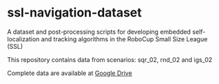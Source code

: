 # ssl-navigation-dataset
A dataset and post-processing scripts for developing embedded self-localization and tracking algorithms in the RoboCup Small Size League (SSL)

This repository contains data from scenarios: sqr_02, rnd_02 and igs_02

Complete data are available at [Google Drive](https://drive.google.com/drive/folders/1ZRrVCqp4YuSyDteit_MtmJw1dY83V_-d?usp=share_link)
